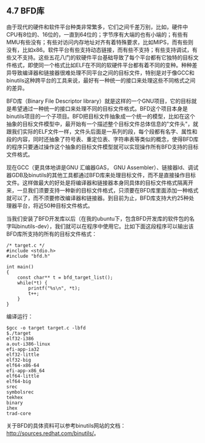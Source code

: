 ## 4.7 BFD库

由于现代的硬件和软件平台种类非常繁多，它们之间千差万别，比如，硬件中CPU有8位的、16位的，一直到64位的；字节序有大端的也有小端的；有些有MMU有些没有；有些对访问内存地址对齐有着特殊要求，比如MIPS，而有些则没有，比如x86。软件平台有些支持动态链接，而有些不支持；有些支持调试，有些又不支持。这些五花八门的软硬件平台基础导致了每个平台都有它独特的目标文件格式，即使同一个格式比如ELF在不同的软硬件平台都有着不同的变种。种种差异导致编译器和链接器很难处理不同平台之间的目标文件，特别是对于像GCC和binutils这种跨平台的工具来说，最好有一种统一的接口来处理这些不同格式之间的差异。

BFD库（Binary File Descriptor
library）就是这样的一个GNU项目，它的目标就是希望通过一种统一的接口来处理不同的目标文件格式。BFD这个项目本身是binutils项目的一个子项目。BFD把目标文件抽象成一个统一的模型，比如在这个抽象的目标文件模型中，最开始有一个描述整个目标文件总体信息的"文件头"，就跟我们实际的ELF文件一样，文件头后面是一系列的段，每个段都有名字、属性和段的内容，同时还抽象了符号表、重定位表、字符串表等类似的概念，使得BFD库的程序只要通过操作这个抽象的目标文件模型就可以实现操作所有BFD支持的目标文件格式。

现在GCC（更具体地讲是GNU 汇编器GAS， GNU
Assembler）、链接器ld、调试器GDB及binutils的其他工具都通过BFD库来处理目标文件，而不是直接操作目标文件。这样做最大的好处是将编译器和链接器本身同具体的目标文件格式隔离开来，一旦我们须要支持一种新的目标文件格式，只须要在BFD库里面添加一种格式就可以了，而不须要修改编译器和链接器。到目前为止，BFD库支持大约25种处理器平台，将近50种目标文件格式。

当我们安装了BFD开发库以后（在我的ubuntu下，包含BFD开发库的软件包的名字叫binutils-dev），我们就可以在程序中使用它。比如下面这段程序可以输出该BFD库所支持的所有的目标文件格式：

    /* target.c */
    #include <stdio.h>
    #include "bfd.h"

    int main()
    {
        const char** t = bfd_target_list();
        while(*t) {
            printf("%s\n", *t);
            t++;
        }
    }

编译运行：

    $gcc -o target target.c -lbfd
    $./target
    elf32-i386
    a.out-i386-linux
    efi-app-ia32
    elf32-little
    elf32-big
    elf64-x86-64
    efi-app-x86_64
    elf64-little
    elf64-big
    srec
    symbolsrec
    tekhex
    binary
    ihex
    trad-core

关于BFD的具体资料可以参考binutils网站的文档：<http://sources.redhat.com/binutils/>。
